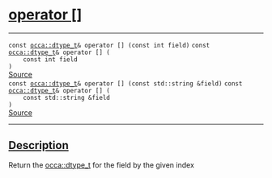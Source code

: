
<h1 id="operator []">
 <a href="#/api/dtype_t/operator_bracket" class="anchor">
   <span>operator []</span>
  </a>
</h1>

<div class="signature">

<hr>

  <div class="definition-container">
    <div class="definition">
      <code class="desktop-only"><span class="token keyword">const</span> <a href="#/api/dtype_t/">occa::dtype&#95;t</a>&amp; operator [] (<span class="token keyword">const</span> <span class="token keyword">int</span> field)</code>
      <code class="mobile-only"><span class="token keyword">const</span> <a href="#/api/dtype_t/">occa::dtype&#95;t</a>&amp; operator [] (
    <span class="token keyword">const</span> <span class="token keyword">int</span> field
)</code>
      <div class="flex-spacing"></div>
      <a href="https://github.com/libocca/occa/blob/7d02eac1/include/occa/dtype/dtype.hpp#L164" target="_blank">Source</a>
    </div>
    
  </div>

  <div class="definition-container">
    <div class="definition">
      <code class="desktop-only"><span class="token keyword">const</span> <a href="#/api/dtype_t/">occa::dtype&#95;t</a>&amp; operator [] (<span class="token keyword">const</span> <span class="token keyword">std::string</span> &amp;field)</code>
      <code class="mobile-only"><span class="token keyword">const</span> <a href="#/api/dtype_t/">occa::dtype&#95;t</a>&amp; operator [] (
    <span class="token keyword">const</span> <span class="token keyword">std::string</span> &amp;field
)</code>
      <div class="flex-spacing"></div>
      <a href="https://github.com/libocca/occa/blob/7d02eac1/include/occa/dtype/dtype.hpp#L174" target="_blank">Source</a>
    </div>
    
  </div>

  <hr>
</div>


<h2 id="description">
 <a href="#/api/dtype_t/operator_bracket?id=description" class="anchor">
   <span>Description</span>
  </a>
</h2>

Return the [occa::dtype_t](/api/dtype_t/) for the field by the given index

